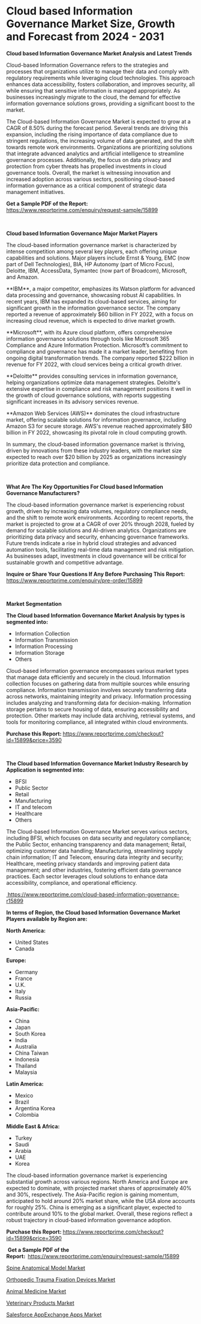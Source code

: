 <p><h1>Cloud based Information Governance Market Size, Growth and Forecast from 2024 - 2031</h1></p><p><strong>Cloud based Information Governance Market Analysis and Latest Trends</strong></p>
<p><p>Cloud-based Information Governance refers to the strategies and processes that organizations utilize to manage their data and comply with regulatory requirements while leveraging cloud technologies. This approach enhances data accessibility, fosters collaboration, and improves security, all while ensuring that sensitive information is managed appropriately. As businesses increasingly migrate to the cloud, the demand for effective information governance solutions grows, providing a significant boost to the market.</p><p>The Cloud-based Information Governance Market is expected to grow at a CAGR of 8.50% during the forecast period. Several trends are driving this expansion, including the rising importance of data compliance due to stringent regulations, the increasing volume of data generated, and the shift towards remote work environments. Organizations are prioritizing solutions that integrate advanced analytics and artificial intelligence to streamline governance processes. Additionally, the focus on data privacy and protection from cyber threats has propelled investments in cloud governance tools. Overall, the market is witnessing innovation and increased adoption across various sectors, positioning cloud-based information governance as a critical component of strategic data management initiatives.</p></p>
<p><strong>Get a Sample PDF of the Report:&nbsp;</strong> <a href="https://www.reportprime.com/enquiry/request-sample/15899?utm_campaign=7&utm_medium=2&utm_source=Github&utm_content=ia&utm_term=23112024&utm_id=cloud-based-information-governance">https://www.reportprime.com/enquiry/request-sample/15899</a></p>
<p>&nbsp;</p>
<p><strong>Cloud based Information Governance Major Market Players</strong></p>
<p><p>The cloud-based information governance market is characterized by intense competition among several key players, each offering unique capabilities and solutions. Major players include Ernst & Young, EMC (now part of Dell Technologies), BIA, HP Autonomy (part of Micro Focus), Deloitte, IBM, AccessData, Symantec (now part of Broadcom), Microsoft, and Amazon.</p><p>**IBM**, a major competitor, emphasizes its Watson platform for advanced data processing and governance, showcasing robust AI capabilities. In recent years, IBM has expanded its cloud-based services, aiming for significant growth in the information governance sector. The company reported a revenue of approximately $60 billion in FY 2022, with a focus on increasing cloud revenue, which is expected to drive market growth.</p><p>**Microsoft**, with its Azure cloud platform, offers comprehensive information governance solutions through tools like Microsoft 365 Compliance and Azure Information Protection. Microsoft’s commitment to compliance and governance has made it a market leader, benefiting from ongoing digital transformation trends. The company reported $222 billion in revenue for FY 2022, with cloud services being a critical growth driver.</p><p>**Deloitte** provides consulting services in information governance, helping organizations optimize data management strategies. Deloitte's extensive expertise in compliance and risk management positions it well in the growth of cloud governance solutions, with reports suggesting significant increases in its advisory services revenue.</p><p>**Amazon Web Services (AWS)** dominates the cloud infrastructure market, offering scalable solutions for information governance, including Amazon S3 for secure storage. AWS's revenue reached approximately $80 billion in FY 2022, showcasing its pivotal role in cloud computing growth.</p><p>In summary, the cloud-based information governance market is thriving, driven by innovations from these industry leaders, with the market size expected to reach over $20 billion by 2025 as organizations increasingly prioritize data protection and compliance.</p></p>
<p>&nbsp;</p>
<p><strong>What Are The Key Opportunities For Cloud based Information Governance Manufacturers?</strong></p>
<p><p>The cloud-based information governance market is experiencing robust growth, driven by increasing data volumes, regulatory compliance needs, and the shift to remote work environments. According to recent reports, the market is projected to grow at a CAGR of over 20% through 2028, fueled by demand for scalable solutions and AI-driven analytics. Organizations are prioritizing data privacy and security, enhancing governance frameworks. Future trends indicate a rise in hybrid cloud strategies and advanced automation tools, facilitating real-time data management and risk mitigation. As businesses adapt, investments in cloud governance will be critical for sustainable growth and competitive advantage.</p></p>
<p><strong>Inquire or Share Your Questions If Any Before Purchasing This Report:</strong> <a href="https://www.reportprime.com/enquiry/pre-order/15899?utm_campaign=7&utm_medium=2&utm_source=Github&utm_content=ia&utm_term=23112024&utm_id=cloud-based-information-governance">https://www.reportprime.com/enquiry/pre-order/15899</a></p>
<p>&nbsp;</p>
<p><strong>Market Segmentation</strong></p>
<p><strong>The Cloud based Information Governance Market Analysis by types is segmented into:</strong></p>
<p><ul><li>Information Collection</li><li>Information Transmission</li><li>Information Processing</li><li>Information Storage</li><li>Others</li></ul></p>
<p><p>Cloud-based information governance encompasses various market types that manage data efficiently and securely in the cloud. Information collection focuses on gathering data from multiple sources while ensuring compliance. Information transmission involves securely transferring data across networks, maintaining integrity and privacy. Information processing includes analyzing and transforming data for decision-making. Information storage pertains to secure housing of data, ensuring accessibility and protection. Other markets may include data archiving, retrieval systems, and tools for monitoring compliance, all integrated within cloud environments.</p></p>
<p><strong>Purchase this Report:&nbsp;</strong><a href="https://www.reportprime.com/checkout?id=15899&price=3590&utm_campaign=7&utm_medium=2&utm_source=Github&utm_content=ia&utm_term=23112024&utm_id=cloud-based-information-governance">https://www.reportprime.com/checkout?id=15899&price=3590</a></p>
<p>&nbsp;</p>
<p><strong>The Cloud based Information Governance Market Industry Research by Application is segmented into:</strong></p>
<p><ul><li>BFSI</li><li>Public Sector</li><li>Retail</li><li>Manufacturing</li><li>IT and telecom</li><li>Healthcare</li><li>Others</li></ul></p>
<p><p>The Cloud-based Information Governance Market serves various sectors, including BFSI, which focuses on data security and regulatory compliance; the Public Sector, enhancing transparency and data management; Retail, optimizing customer data handling; Manufacturing, streamlining supply chain information; IT and Telecom, ensuring data integrity and security; Healthcare, meeting privacy standards and improving patient data management; and other industries, fostering efficient data governance practices. Each sector leverages cloud solutions to enhance data accessibility, compliance, and operational efficiency.</p></p>
<p><a href="https://www.reportprime.com/cloud-based-information-governance-r15899?utm_campaign=7&utm_medium=2&utm_source=Github&utm_content=ia&utm_term=23112024&utm_id=cloud-based-information-governance">&nbsp;https://www.reportprime.com/cloud-based-information-governance-r15899</a></p>
<p><strong>In terms of Region, the Cloud based Information Governance Market Players available by Region are:</strong></p>
<p>
    <p> <strong> North America: </strong>
        <ul>
            <li>United States</li>
            <li>Canada</li>
        </ul>
        </p> 
    <p> <strong> Europe: </strong>
        <ul>
            <li>Germany</li>
            <li>France</li>
            <li>U.K.</li>
            <li>Italy</li>
            <li>Russia</li>
        </ul>
        </p> 
    <p> <strong> Asia-Pacific: </strong>
        <ul>
            <li>China</li>
            <li>Japan</li>
            <li>South Korea</li>
            <li>India</li>
            <li>Australia</li>
            <li>China Taiwan</li>
            <li>Indonesia</li>
            <li>Thailand</li>
            <li>Malaysia</li>
        </ul>
        </p> 
    <p> <strong> Latin America: </strong>
        <ul>
            <li>Mexico</li>
            <li>Brazil</li>
            <li>Argentina Korea</li>
            <li>Colombia</li>
        </ul>
        </p> 
    <p> <strong> Middle East & Africa: </strong>
        <ul>
            <li>Turkey</li>
            <li>Saudi</li>
            <li>Arabia</li>
            <li>UAE</li>
            <li>Korea</li>
        </ul>
    </p>
    </p>
<p><p>The cloud-based information governance market is experiencing substantial growth across various regions. North America and Europe are expected to dominate, with projected market shares of approximately 40% and 30%, respectively. The Asia-Pacific region is gaining momentum, anticipated to hold around 20% market share, while the USA alone accounts for roughly 25%. China is emerging as a significant player, expected to contribute around 10% to the global market. Overall, these regions reflect a robust trajectory in cloud-based information governance adoption.</p></p>
<p><strong>Purchase this Report: </strong><a href="https://www.reportprime.com/checkout?id=15899&price=3590&utm_campaign=7&utm_medium=2&utm_source=Github&utm_content=ia&utm_term=23112024&utm_id=cloud-based-information-governance">https://www.reportprime.com/checkout?id=15899&price=3590</a></p>
<p>&nbsp;<strong>Get a Sample PDF of the Report:&nbsp;&nbsp;</strong><a href="https://www.reportprime.com/enquiry/request-sample/15899?utm_campaign=7&utm_medium=2&utm_source=Github&utm_content=ia&utm_term=23112024&utm_id=cloud-based-information-governance">https://www.reportprime.com/enquiry/request-sample/15899</a></p>
<p><strong></strong></p>
<p><p><a href="https://github.com/provorikovar/Market-Research-Report-List-6/blob/main/spine-anatomical-model-market.md?utm_campaign=7&utm_medium=2&utm_source=Github&utm_content=ia&utm_term=23112024&utm_id=cloud-based-information-governance">Spine Anatomical Model Market</a></p><p><a href="https://github.com/CliffMedina6/Market-Research-Report-List-7/blob/main/orthopedic-trauma-fixation-devices-market.md?utm_campaign=7&utm_medium=2&utm_source=Github&utm_content=ia&utm_term=23112024&utm_id=cloud-based-information-governance">Orthopedic Trauma Fixation Devices Market</a></p><p><a href="https://www.linkedin.com/pulse/animal-medicine-market-consolidation-impact-structure-2024-2031-6j32c?utm_campaign=7&utm_medium=2&utm_source=Github&utm_content=ia&utm_term=23112024&utm_id=cloud-based-information-governance">Animal Medicine Market</a></p><p><a href="https://www.linkedin.com/pulse/projecting-growth-trajectory-veterinary-products-market-size-zqwhe?utm_campaign=7&utm_medium=2&utm_source=Github&utm_content=ia&utm_term=23112024&utm_id=cloud-based-information-governance">Veterinary Products Market</a></p><p><a href="https://issuu.com/reportprime-2/docs/salesforce-appexchange-apps-market-_0981dbdf21510f?utm_campaign=7&utm_medium=2&utm_source=Github&utm_content=ia&utm_term=23112024&utm_id=cloud-based-information-governance">Salesforce AppExchange Apps Market</a></p></p>